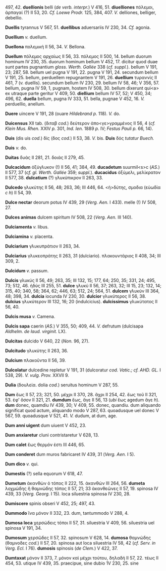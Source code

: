 497, 42. **duellionis** belli (*de verb. interpr.*) V 416, 51.
**diuelliones** πόλεμοι, ἁρπαγαί (?) II 53, 20. *Cf. Loewe Prodr.* 125,
384, 407. *V.* delliones, belliger, debelIio.

**Duellis** tyrannus V 567, 51. **duellibus** aduersariis IV 230, 34.
*Cf.* agonia.

**Duellium** *v.* duellum.

**Duellona** πολεμική II 56, 34. *V.* Bellona.

**Duellum** πόλεμος αρχαίως II 56, 33. πόλεμος II 500, 14. bellum duorum
hominum IV 230, 35. duorum hominum bellum V 452, 17. dicitur quod duae
sunt partes pugnantium *gloss. Werth. Gallée* 338 (*cf. suppl.*).
bellum V 191, 23; 287, 58. bellum uel pugna V 191, 22. pugna V 191, 24.
secundum bellum V 191, 25. bellum, perduellem repugnantem V 191, 26.
**duellium** τυραννίς II 461, 7 (*v.* duellis). secundum bellum IV 230,
29. bellum IV 58, 46; V 356, 57. bellum, pugna IV 59, 1, pugnam, hostem
IV 508, 30. bellum dixerunt qui\<a\> ex utraque parte geritur V 409, 50.
**diellium** bellum IV 57, 52; V 450, 34; 496, 62. **duella** bellum,
pugna IV 333, 51. bella, pugnae V 452, 16. *V.* perduellio, anellum.

**Duere** uincere V 191, 28 (ouare *Hildebrand p.* 118). *V.* do.

**Duicensus** XII tab. (διταβ *cod.*) δεύτερον ἀπο\<γε\>γραμμένος II 56,
4 (*cf. Klein Mus. Rhen.* XXIV *p.* 301, *Ind. Ien.* 1889 *p.* IV;
*Festus Pauli p.* 66, 14).

**Duis** (dis uis *cod.*) δίς (δος *cod.*) II 53, 38. *V.* bis. **Duis**
δός *tutatur Buech.*

**Duis** *v.* do.

**Duitas** δυάς II 281, 21. δοιάς II 279, 45.

**Dulcacidum** ὀξύγλυκον (!) II 56, 41; 384, 49. **ducadetum**
suurmil\<s\>c (*AS.*) II 577, 37 (*cf. gl. Werth. Gallée* 359;
*suppl.*). **ducacidus** ὀξύμελι, μελίκρατον II 577, 38. **dulcatium**
(?) γλυκύπικρον II 263, 33.

**Dulcedo** γλυκύτης II 56, 48; 263, 36; III 446, 64. \<ἡ\>δύτης, σμοδια
(εὐωδία *c h*) II 54, 39.

**Dulce nectar** deorum potus IV 439, 29 (*Verg. Aen.* I 433). melle
(!) IV 508, 27.

**Dulces animas** dulcem spiritum IV 508, 22 (*Verg. Aen.* III 140).

**Dulciamenta** *v.* libus.

**Dulciamina** *v.* placenta.

**Dulciarium** γλυκυπράτιον II 263, 34.

**Dulciarius** γλυκεοπράτης II 263, 31 (dulciario). πλακουντάριος II
408, 34; III 309, 2.

**Dulcidum** *v.* passum.

**Dulcis** γλυκύς II 56, 49; 263, 35; III 132, 15; 177, 64; 250, 35;
331, 24; 495, 73; 512, 46. ἡδύς III 255, 51. **dulce** γλυκύ II 56, 37;
263, 32; III 15, 23; 132, 14; 315, 40; 340, 58; 364, 62; 446, 63; 512,
24; 564, 51. **dulcem** γλυκύν III 364, 48; 398, 34. **dulcia** iocunda
IV 230, 30. **dulcior** γλυκύτερος II 56, 38. **dulcius** γλυκύτερον III
132, 16; 20 (indulcicius). **dulcissimus** γλυκύτατος II 56, 40.

**Dulcis musa** *v.* Camena.

**Dulcis sapa** caerin (*AS.*) V 355, 50; 409, 44. *V.* defrutum
(dulcisapa *Aldhelm. de laud. virginit.* LX).

**Dulcitas** dulcido V 640, 22 (*Non.* 96, 27).

**Dulcitudo** γλυκύτης II 263, 36.

**Dulcium** πλακοῦντα II 56, 39.

**Dulcolatur** dulcedine repletur V 191, 31 (dulcoratur *cod. Vatic.;
cf. AHD. GL.* I 538, 29). *V. vulg. Prov.* XXVII 9.

**Dulia** (δουλεία. dolia *cod.*) seruitus hominum V 287, 55.

**Dum** ἕως II 57, 23; 321, 50. μέχρι II 370, 28. ἄχρι II 254, 42. ἕως
τοῦ II 321, 53. ἐφ' ὅσον II 321, 21. **dumdum** ἕως, ἄγε II 56, 13
(*ubi* ἕως agedum ἄγε *h*). **dum** donec, quamdiu IV 439, 30; V 409,
55. donec, quandiu. dum aliquando significat quod actum, aliquando modo
V 287, 63. quoadusque uel donec V 567, 59. quoadusque V 521, 41. *V.*
dudum, at dum, age.

**Dum anni uigent** dum uiuent V 452, 23.

**Dum anxiaretur** cluni contristaretur V 628, 13.

**Dum calet** ἕως θερμόν ἐστι III 446, 65.

**Dum conderet** dum muros fabricaret IV 439, 31 (*Verg. Aen.* I 5).

**Dum dico** *v.* qui.

**Dumestis** (?) sella equorum V 618, 47.

**Dumetum** ἀκανθὼν ὁ τόπος II 222, 15. ἀκανθών III 264, 56. **dumeta**
λοχμώδης ἢ θαμνώδης τόπος II 57, 21; 33 ἀκανθεῶνες II 57, 19. spinosa IV
439, 33 (*Verg. Georg.* I 15). loca siluestria spinosa IV 230, 28.

**Dumiscere** spinis obseri V 452, 25; 497, 43.

**Dummodo** ἵνα μόνον II 332, 23. dum, tantummodo V 288, 4.

**Dumosa loca** χερσώδεις τόποι II 57, 31. siluestria V 409, 56.
siluestria uel spinosa V 191, 34.

**Dumosum** χερσῶδες II 57, 32. spinosum V 628, 14. **dumosa** θαμνώδης
(θαμνοδες *cod.*) II 57, 20. spinosa aut loca siluestria IV 58, 42
(*cf. Serv. in Verg. Ecl.* I 76). **dumosis** spinosis (*de Clem.*)
V 422, 37.

**Dumtaxat** μόνον II 373, 7. μόνον καὶ μέχρι τούτου, δηλαδή II 57, 22.
τέως II 454, 53. utique IV 439, 35. praecipue, sine dubio 1V 230, 25.
sine
